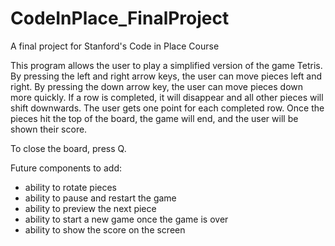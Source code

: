 # CodeInPlace_FinalProject
A final project for Stanford's Code in Place Course

This program allows the user to play a simplified version of the game Tetris. By pressing the left and right arrow keys, the user can move pieces left and right. By pressing the down arrow key, the user can move pieces down more quickly. If a row is completed, it will disappear and all other pieces will shift downwards. The user gets one point for each completed row. Once the pieces hit the top of the board, the game will end, and the user will be shown their score.

To close the board, press Q.

Future components to add:
* ability to rotate pieces
* ability to pause and restart the game
* ability to preview the next piece
* ability to start a new game once the game is over
* ability to show the score on the screen
